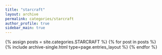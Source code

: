 ```yaml
---
title: "starcraft"
layout: archive
permalink: categories/starcraft
author_profile: true
sidebar_main: true
---
```



{% assign posts = site.categories.STARCRAFT %}
{% for post in posts %} {% include archive-single.html type=page.entries_layout %} {% endfor %}
